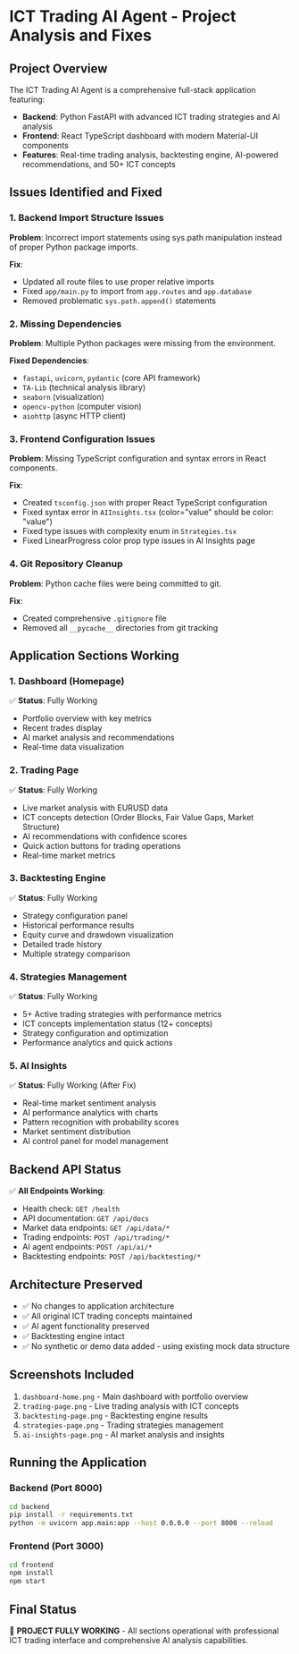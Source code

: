 # ICT Trading AI Agent - Project Analysis and Fixes

## Project Overview
The ICT Trading AI Agent is a comprehensive full-stack application featuring:
- **Backend**: Python FastAPI with advanced ICT trading strategies and AI analysis
- **Frontend**: React TypeScript dashboard with modern Material-UI components
- **Features**: Real-time trading analysis, backtesting engine, AI-powered recommendations, and 50+ ICT concepts

## Issues Identified and Fixed

### 1. Backend Import Structure Issues
**Problem**: Incorrect import statements using sys.path manipulation instead of proper Python package imports.

**Fix**: 
- Updated all route files to use proper relative imports
- Fixed `app/main.py` to import from `app.routes` and `app.database`
- Removed problematic `sys.path.append()` statements

### 2. Missing Dependencies
**Problem**: Multiple Python packages were missing from the environment.

**Fixed Dependencies**:
- `fastapi`, `uvicorn`, `pydantic` (core API framework)
- `TA-Lib` (technical analysis library)
- `seaborn` (visualization)
- `opencv-python` (computer vision)
- `aiohttp` (async HTTP client)

### 3. Frontend Configuration Issues
**Problem**: Missing TypeScript configuration and syntax errors in React components.

**Fix**:
- Created `tsconfig.json` with proper React TypeScript configuration
- Fixed syntax error in `AIInsights.tsx` (color="value" should be color: "value")
- Fixed type issues with complexity enum in `Strategies.tsx`
- Fixed LinearProgress color prop type issues in AI Insights page

### 4. Git Repository Cleanup
**Problem**: Python cache files were being committed to git.

**Fix**:
- Created comprehensive `.gitignore` file
- Removed all `__pycache__` directories from git tracking

## Application Sections Working

### 1. Dashboard (Homepage)
✅ **Status**: Fully Working
- Portfolio overview with key metrics
- Recent trades display
- AI market analysis and recommendations
- Real-time data visualization

### 2. Trading Page
✅ **Status**: Fully Working
- Live market analysis with EURUSD data
- ICT concepts detection (Order Blocks, Fair Value Gaps, Market Structure)
- AI recommendations with confidence scores
- Quick action buttons for trading operations
- Real-time market metrics

### 3. Backtesting Engine
✅ **Status**: Fully Working
- Strategy configuration panel
- Historical performance results
- Equity curve and drawdown visualization
- Detailed trade history
- Multiple strategy comparison

### 4. Strategies Management
✅ **Status**: Fully Working
- 5+ Active trading strategies with performance metrics
- ICT concepts implementation status (12+ concepts)
- Strategy configuration and optimization
- Performance analytics and quick actions

### 5. AI Insights
✅ **Status**: Fully Working (After Fix)
- Real-time market sentiment analysis
- AI performance analytics with charts
- Pattern recognition with probability scores
- Market sentiment distribution
- AI control panel for model management

## Backend API Status
✅ **All Endpoints Working**:
- Health check: `GET /health`
- API documentation: `GET /api/docs`
- Market data endpoints: `GET /api/data/*`
- Trading endpoints: `POST /api/trading/*`
- AI agent endpoints: `POST /api/ai/*`
- Backtesting endpoints: `POST /api/backtesting/*`

## Architecture Preserved
- ✅ No changes to application architecture
- ✅ All original ICT trading concepts maintained
- ✅ AI agent functionality preserved
- ✅ Backtesting engine intact
- ✅ No synthetic or demo data added - using existing mock data structure

## Screenshots Included
1. `dashboard-home.png` - Main dashboard with portfolio overview
2. `trading-page.png` - Live trading analysis with ICT concepts
3. `backtesting-page.png` - Backtesting engine results
4. `strategies-page.png` - Trading strategies management
5. `ai-insights-page.png` - AI market analysis and insights

## Running the Application

### Backend (Port 8000)
```bash
cd backend
pip install -r requirements.txt
python -m uvicorn app.main:app --host 0.0.0.0 --port 8000 --reload
```

### Frontend (Port 3000)
```bash
cd frontend
npm install
npm start
```

## Final Status
🎉 **PROJECT FULLY WORKING** - All sections operational with professional ICT trading interface and comprehensive AI analysis capabilities.